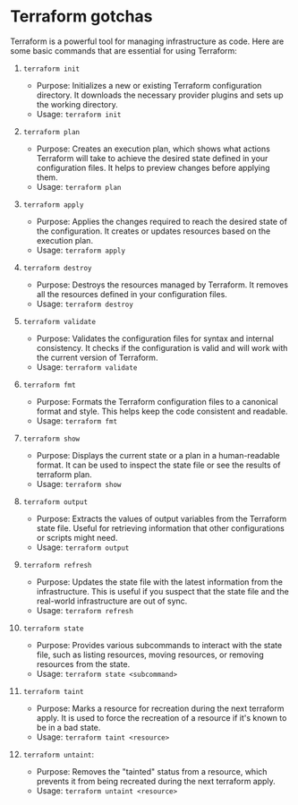 # Terraform gotchas

Terraform is a powerful tool for managing infrastructure as code. Here are some basic commands that are essential for using Terraform:

1. `terraform init`

    - Purpose: Initializes a new or existing Terraform configuration directory. It downloads the necessary provider plugins and sets up the working directory.
    - Usage: `terraform init`


2. `terraform plan`

    - Purpose: Creates an execution plan, which shows what actions Terraform will take to achieve the desired state defined in your configuration files. It helps to preview changes before applying them.
    - Usage: `terraform plan`


3. `terraform apply`

    - Purpose: Applies the changes required to reach the desired state of the configuration. It creates or updates resources based on the execution plan.
    - Usage: `terraform apply`


4. `terraform destroy`

    - Purpose: Destroys the resources managed by Terraform. It removes all the resources defined in your configuration files.
    - Usage: `terraform destroy`


5. `terraform validate`

    - Purpose: Validates the configuration files for syntax and internal consistency. It checks if the configuration is valid and will work with the current version of Terraform.
    - Usage: `terraform validate`


6. `terraform fmt`

    - Purpose: Formats the Terraform configuration files to a canonical format and style. This helps keep the code consistent and readable.
    - Usage: `terraform fmt`


7. `terraform show`

    - Purpose: Displays the current state or a plan in a human-readable format. It can be used to inspect the state file or see the results of terraform plan.
    - Usage: `terraform show`


8. `terraform output`

    - Purpose: Extracts the values of output variables from the Terraform state file. Useful for retrieving information that other configurations or scripts might need.
    - Usage: `terraform output`


9. `terraform refresh`

    - Purpose: Updates the state file with the latest information from the infrastructure. This is useful if you suspect that the state file and the real-world infrastructure are out of sync.
    - Usage: `terraform refresh`


10. `terraform state`

    - Purpose: Provides various subcommands to interact with the state file, such as listing resources, moving resources, or removing resources from the state.
    - Usage: `terraform state <subcommand>`


11. `terraform taint`

    - Purpose: Marks a resource for recreation during the next terraform apply. It is used to force the recreation of a resource if it's known to be in a bad state.
    - Usage: `terraform taint <resource>`


12. `terraform untaint`:

    - Purpose: Removes the "tainted" status from a resource, which prevents it from being recreated during the next terraform apply.
    - Usage: `terraform untaint <resource>`
